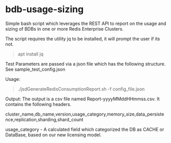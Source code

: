 # bdb-usage-sizing
Simple bash script which leverages the REST API  to report on the usage and sizing of BDBs in one or more Redis Enterprise Clusters.

The script requires the utility jq to be installed, it will prompt the user if its not.
>apt install jq

Test Parameters are passed via a json file which has the following structure. 
See sample_test_config.json

Usage:

>./jsdGenerateRedisConsumptionReport.sh -f config_file.json

Output:
The output is a csv file named Report-yyyyMMddHHmmss.csv. It contains the following headers.

cluster_name,db_name,version,usage_category,memory_size,data_persistence,replication,sharding,shard_count

usage_category - A calculated field which categorized the DB as CACHE or DataBase, based on our new licensing model.
